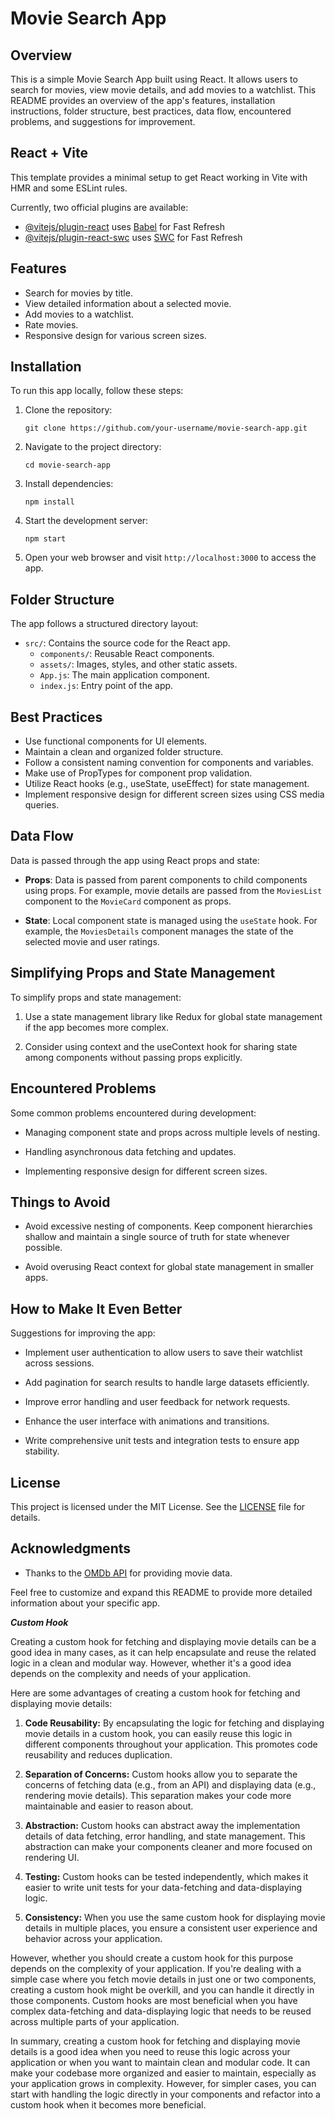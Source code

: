 
# Movie Search App


## Overview

This is a simple Movie Search App built using React. It allows users to search for movies, view movie details, and add movies to a watchlist. This README provides an overview of the app's features, installation instructions, folder structure, best practices, data flow, encountered problems, and suggestions for improvement.

## React + Vite

This template provides a minimal setup to get React working in Vite with HMR and some ESLint rules.

Currently, two official plugins are available:

- [@vitejs/plugin-react](https://github.com/vitejs/vite-plugin-react/blob/main/packages/plugin-react/README.md) uses [Babel](https://babeljs.io/) for Fast Refresh
- [@vitejs/plugin-react-swc](https://github.com/vitejs/vite-plugin-react-swc) uses [SWC](https://swc.rs/) for Fast Refresh


## Features

- Search for movies by title.
- View detailed information about a selected movie.
- Add movies to a watchlist.
- Rate movies.
- Responsive design for various screen sizes.

## Installation

To run this app locally, follow these steps:

1. Clone the repository:

   ```
   git clone https://github.com/your-username/movie-search-app.git
   ```

2. Navigate to the project directory:

   ```
   cd movie-search-app
   ```

3. Install dependencies:

   ```
   npm install
   ```

4. Start the development server:

   ```
   npm start
   ```

5. Open your web browser and visit `http://localhost:3000` to access the app.

## Folder Structure

The app follows a structured directory layout:

- `src/`: Contains the source code for the React app.
  - `components/`: Reusable React components.
  - `assets/`: Images, styles, and other static assets.
  - `App.js`: The main application component.
  - `index.js`: Entry point of the app.

## Best Practices

- Use functional components for UI elements.
- Maintain a clean and organized folder structure.
- Follow a consistent naming convention for components and variables.
- Make use of PropTypes for component prop validation.
- Utilize React hooks (e.g., useState, useEffect) for state management.
- Implement responsive design for different screen sizes using CSS media queries.

## Data Flow

Data is passed through the app using React props and state:

- **Props**: Data is passed from parent components to child components using props. For example, movie details are passed from the `MoviesList` component to the `MovieCard` component as props.

- **State**: Local component state is managed using the `useState` hook. For example, the `MoviesDetails` component manages the state of the selected movie and user ratings.

## Simplifying Props and State Management

To simplify props and state management:

1. Use a state management library like Redux for global state management if the app becomes more complex.

2. Consider using context and the useContext hook for sharing state among components without passing props explicitly.

## Encountered Problems

Some common problems encountered during development:

- Managing component state and props across multiple levels of nesting.

- Handling asynchronous data fetching and updates.

- Implementing responsive design for different screen sizes.

## Things to Avoid

- Avoid excessive nesting of components. Keep component hierarchies shallow and maintain a single source of truth for state whenever possible.

- Avoid overusing React context for global state management in smaller apps.

## How to Make It Even Better

Suggestions for improving the app:

- Implement user authentication to allow users to save their watchlist across sessions.

- Add pagination for search results to handle large datasets efficiently.

- Improve error handling and user feedback for network requests.

- Enhance the user interface with animations and transitions.

- Write comprehensive unit tests and integration tests to ensure app stability.

## License

This project is licensed under the MIT License. See the [LICENSE](LICENSE) file for details.

## Acknowledgments

- Thanks to the [OMDb API](http://www.omdbapi.com/) for providing movie data.

Feel free to customize and expand this README to provide more detailed information about your specific app.

***Custom Hook***

Creating a custom hook for fetching and displaying movie details can be a good idea in many cases, as it can help encapsulate and reuse the related logic in a clean and modular way. However, whether it's a good idea depends on the complexity and needs of your application.

Here are some advantages of creating a custom hook for fetching and displaying movie details:

1. **Code Reusability:** By encapsulating the logic for fetching and displaying movie details in a custom hook, you can easily reuse this logic in different components throughout your application. This promotes code reusability and reduces duplication.

2. **Separation of Concerns:** Custom hooks allow you to separate the concerns of fetching data (e.g., from an API) and displaying data (e.g., rendering movie details). This separation makes your code more maintainable and easier to reason about.

3. **Abstraction:** Custom hooks can abstract away the implementation details of data fetching, error handling, and state management. This abstraction can make your components cleaner and more focused on rendering UI.

4. **Testing:** Custom hooks can be tested independently, which makes it easier to write unit tests for your data-fetching and data-displaying logic.

5. **Consistency:** When you use the same custom hook for displaying movie details in multiple places, you ensure a consistent user experience and behavior across your application.

However, whether you should create a custom hook for this purpose depends on the complexity of your application. If you're dealing with a simple case where you fetch movie details in just one or two components, creating a custom hook might be overkill, and you can handle it directly in those components. Custom hooks are most beneficial when you have complex data-fetching and data-displaying logic that needs to be reused across multiple parts of your application.

In summary, creating a custom hook for fetching and displaying movie details is a good idea when you need to reuse this logic across your application or when you want to maintain clean and modular code. It can make your codebase more organized and easier to maintain, especially as your application grows in complexity. However, for simpler cases, you can start with handling the logic directly in your components and refactor into a custom hook when it becomes more beneficial.